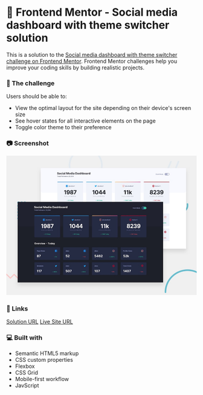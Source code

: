 # 🚀 Frontend Mentor - Social media dashboard with theme switcher solution

This is a solution to the
[Social media dashboard with theme switcher challenge on Frontend Mentor](https://www.frontendmentor.io/challenges/social-media-dashboard-with-theme-switcher-6oY8ozp_H).
Frontend Mentor challenges help you improve your coding skills by building
realistic projects.

### 🧾 The challenge

Users should be able to:

- View the optimal layout for the site depending on their device's screen size
- See hover states for all interactive elements on the page
- Toggle color theme to their preference

### 📷 Screenshot

![alt text](design/desktop-preview.jpg)

### 🔗 Links

[Solution URL](https://github.com/jeff-mz/social-media-dashboard-with-theme-switcher-)
[Live Site URL](https://social-media-dashboard-with-theme-s-five.vercel.app/)

### 💻 Built with

- Semantic HTML5 markup
- CSS custom properties
- Flexbox
- CSS Grid
- Mobile-first workflow
- JavScript
